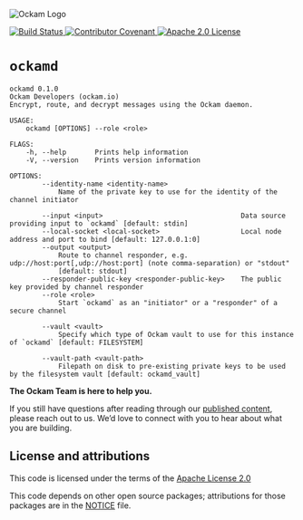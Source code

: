 ![Ockam Logo](https://www.ockam.io/0dc9e19beab4d96b8350d09be78361df/logo_white_background_preview.svg)

<p>
<a href="https://dev.azure.com/ockam-network/ockam/_build/latest?definitionId=10?branchName=develop">
<img alt="Build Status"
  src="https://dev.azure.com/ockam-network/ockam/_apis/build/status/ockam-network.ockam?branchName=develop">
</a>

<a href="https://www.ockam.io/learn/guides/team/conduct/">
<img alt="Contributor Covenant"
  src="https://img.shields.io/badge/Contributor%20Covenant-v2.0%20adopted-ff69b4.svg">
</a>

<a href="LICENSE">
<img alt="Apache 2.0 License"
  src="https://img.shields.io/badge/License-Apache%202.0-blue.svg?style=flat-square">
</a>
</p>

# `ockamd` 


```
ockamd 0.1.0
Ockam Developers (ockam.io)
Encrypt, route, and decrypt messages using the Ockam daemon.

USAGE:
    ockamd [OPTIONS] --role <role>

FLAGS:
    -h, --help       Prints help information
    -V, --version    Prints version information

OPTIONS:
        --identity-name <identity-name>
            Name of the private key to use for the identity of the channel initiator

        --input <input>                                  Data source providing input to `ockamd` [default: stdin]
        --local-socket <local-socket>                    Local node address and port to bind [default: 127.0.0.1:0]
        --output <output>
            Route to channel responder, e.g. udp://host:port[,udp://host:port] (note comma-separation) or "stdout"
            [default: stdout]
        --responder-public-key <responder-public-key>    The public key provided by channel responder
        --role <role>
            Start `ockamd` as an "initiator" or a "responder" of a secure channel

        --vault <vault>
            Specify which type of Ockam vault to use for this instance of `ockamd` [default: FILESYSTEM]

        --vault-path <vault-path>
            Filepath on disk to pre-existing private keys to be used by the filesystem vault [default: ockamd_vault]
```


**The Ockam Team is here to help you.**

If you still have questions after reading through our
[published content](https://www.ockam.io/learn), please reach out to us. We’d
love to connect with you to hear about what you are building.

## License and attributions

This code is licensed under the terms of the [Apache License 2.0](LICENSE)

This code depends on other open source packages; attributions for those
packages are in the [NOTICE](NOTICE) file.
